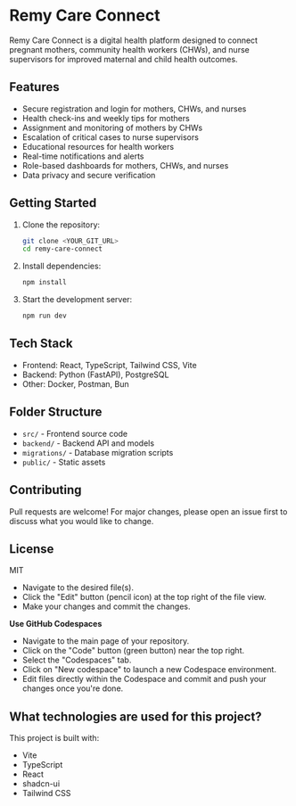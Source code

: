 # Remy Care Connect

Remy Care Connect is a digital health platform designed to connect pregnant mothers, community health workers (CHWs), and nurse supervisors for improved maternal and child health outcomes.

## Features

- Secure registration and login for mothers, CHWs, and nurses
- Health check-ins and weekly tips for mothers
- Assignment and monitoring of mothers by CHWs
- Escalation of critical cases to nurse supervisors
- Educational resources for health workers
- Real-time notifications and alerts
- Role-based dashboards for mothers, CHWs, and nurses
- Data privacy and secure verification

## Getting Started

1. Clone the repository:
	```sh
	git clone <YOUR_GIT_URL>
	cd remy-care-connect
	```
2. Install dependencies:
	```sh
	npm install
	```
3. Start the development server:
	```sh
	npm run dev
	```

## Tech Stack

- Frontend: React, TypeScript, Tailwind CSS, Vite
- Backend: Python (FastAPI), PostgreSQL
- Other: Docker, Postman, Bun

## Folder Structure

- `src/` - Frontend source code
- `backend/` - Backend API and models
- `migrations/` - Database migration scripts
- `public/` - Static assets

## Contributing

Pull requests are welcome! For major changes, please open an issue first to discuss what you would like to change.

## License

MIT
- Navigate to the desired file(s).
- Click the "Edit" button (pencil icon) at the top right of the file view.
- Make your changes and commit the changes.

**Use GitHub Codespaces**

- Navigate to the main page of your repository.
- Click on the "Code" button (green button) near the top right.
- Select the "Codespaces" tab.
- Click on "New codespace" to launch a new Codespace environment.
- Edit files directly within the Codespace and commit and push your changes once you're done.

## What technologies are used for this project?

This project is built with:

- Vite
- TypeScript
- React
- shadcn-ui
- Tailwind CSS

